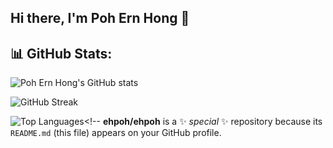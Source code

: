 ## Hi there, I'm Poh Ern Hong 👋

## 📊 GitHub Stats:

![Poh Ern Hong's GitHub stats](https://github-readme-stats.vercel.app/api?username=ehpoh&show_icons=true&theme=vision-friendly-dark)

![GitHub Streak](https://github-readme-streak-stats.herokuapp.com?user=ehpoh&theme=vision-friendly-dark&date_format=M%20j%5B%2C%20Y%5D)

![Top Languages](https://github-readme-stats.vercel.app/api/top-langs/?username=ehpoh&layout=compact&theme=vision-friendly-dark)<!--
**ehpoh/ehpoh** is a ✨ _special_ ✨ repository because its `README.md` (this file) appears on your GitHub profile.
